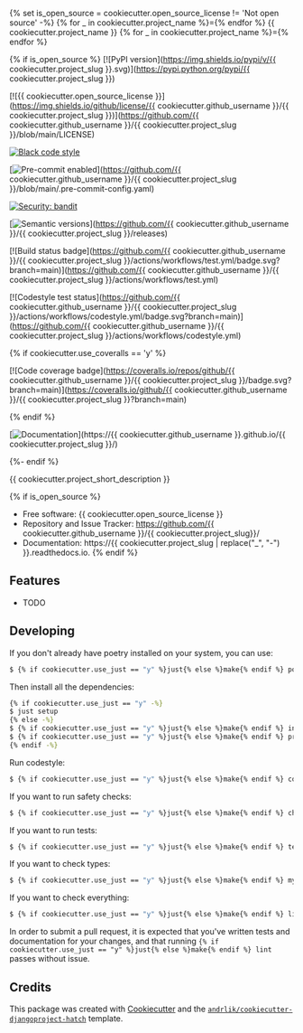{% set is_open_source = cookiecutter.open_source_license != 'Not open source' -%}
{% for _ in cookiecutter.project_name %}={% endfor %}
{{ cookiecutter.project_name }}
{% for _ in cookiecutter.project_name %}={% endfor %}

{% if is_open_source %}
[![PyPI version](https://img.shields.io/pypi/v/{{ cookiecutter.project_slug }}.svg)](https://pypi.python.org/pypi/{{ cookiecutter.project_slug }})

[![{{ cookiecutter.open_source_license }}](https://img.shields.io/github/license/{{ cookiecutter.github_username }}/{{ cookiecutter.project_slug }})](https://github.com/{{ cookiecutter.github_username }}/{{ cookiecutter.project_slug }}/blob/main/LICENSE)

[![Black code style](https://img.shields.io/badge/code%20style-black-000000.svg)](https://github.com/ambv/black)

[![Pre-commit enabled](https://img.shields.io/badge/pre--commit-enabled-brightgreen?logo=pre-commit&logoColor=white)](https://github.com/{{ cookiecutter.github_username }}/{{ cookiecutter.project_slug }}/blob/main/.pre-commit-config.yaml)

[![Security: bandit](https://img.shields.io/badge/security-bandit-green.svg)](https://github.com/PyCQA/bandit)

[![Semantic versions](https://img.shields.io/badge/%20%20%F0%9F%93%A6%F0%9F%9A%80-semantic--versions-e10079.svg)](https://github.com/{{ cookiecutter.github_username }}/{{ cookiecutter.project_slug }}/releases)

[![Build status badge](https://github.com/{{ cookiecutter.github_username }}/{{ cookiecutter.project_slug }}/actions/workflows/test.yml/badge.svg?branch=main)](https://github.com/{{ cookiecutter.github_username }}/{{ cookiecutter.project_slug }}/actions/workflows/test.yml)

[![Codestyle test status](https://github.com/{{ cookiecutter.github_username }}/{{ cookiecutter.project_slug }}/actions/workflows/codestyle.yml/badge.svg?branch=main)](https://github.com/{{ cookiecutter.github_username }}/{{ cookiecutter.project_slug }}/actions/workflows/codestyle.yml)

 {% if cookiecutter.use_coveralls == 'y' %}

[![Code coverage badge](https://coveralls.io/repos/github/{{ cookiecutter.github_username }}/{{ cookiecutter.project_slug }}/badge.svg?branch=main)](https://coveralls.io/github/{{ cookiecutter.github_username }}/{{ cookiecutter.project_slug }}?branch=main)

 {% endif %}


[![Documentation](https://img.shields.io/badge/docs-mkdocs-blue)](https://{{ cookiecutter.github_username }}.github.io/{{ cookiecutter.project_slug }}/)

{%- endif %}

{{ cookiecutter.project_short_description }}

{% if is_open_source %}
* Free software: {{ cookiecutter.open_source_license }}
* Repository and Issue Tracker: https://github.com/{{ cookiecutter.github_username }}/{{ cookiecutter.project_slug}}/
* Documentation: https://{{ cookiecutter.project_slug | replace("_", "-") }}.readthedocs.io.
{% endif %}

## Features

- TODO

## Developing

If you don't already have poetry installed on your system, you can use:

```bash
$ {% if cookiecutter.use_just == "y" %}just{% else %}make{% endif %} poetry-download
```

Then install all the dependencies:

```bash
{% if cookiecutter.use_just == "y" -%}
$ just setup
{% else -%}
$ {% if cookiecutter.use_just == "y" %}just{% else %}make{% endif %} install
$ {% if cookiecutter.use_just == "y" %}just{% else %}make{% endif %} pre-commit-install
{% endif -%}
```

Run codestyle:

```bash
$ {% if cookiecutter.use_just == "y" %}just{% else %}make{% endif %} codestyle
```

If you want to run safety checks:

```bash
$ {% if cookiecutter.use_just == "y" %}just{% else %}make{% endif %} check-safety
```

If you want to run tests:

```bash
$ {% if cookiecutter.use_just == "y" %}just{% else %}make{% endif %} test
```

If you want to check types:

```bash
$ {% if cookiecutter.use_just == "y" %}just{% else %}make{% endif %} mypy
```

If you want to check everything:

```bash
$ {% if cookiecutter.use_just == "y" %}just{% else %}make{% endif %} lint
```

In order to submit a pull request, it is expected that you've written tests and documentation for your changes,
and that running `{% if cookiecutter.use_just == "y" %}just{% else %}make{% endif %} lint` passes without issue.

## Credits

This package was created with [Cookiecutter][cc] and the [`andrlik/cookiecutter-djangoproject-hatch`][acpd] template.

[cc]: https://github.com/audreyr/cookiecutter
[acpd]: https://github.com/andrlik/cookiecutter-djangoproject-hatch
